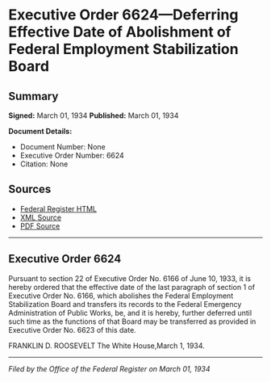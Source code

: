 # Executive Order 6624—Deferring Effective Date of Abolishment of Federal Employment Stabilization Board

## Summary

**Signed:** March 01, 1934
**Published:** March 01, 1934

**Document Details:**
- Document Number: None
- Executive Order Number: 6624
- Citation: None

## Sources
- [Federal Register HTML](https://www.presidency.ucsb.edu/documents/executive-order-6624-deferring-effective-date-abolishment-federal-employment-stabilization)
- [XML Source](None)
- [PDF Source](None)

---

## Executive Order 6624

Pursuant to section 22 of Executive Order No. 6166 of June 10, 1933, it is hereby ordered that the effective date of the last paragraph of section 1 of Executive Order No. 6166, which abolishes the Federal Employment Stabilization Board and transfers its records to the Federal Emergency Administration of Public Works, be, and it is hereby, further deferred until such time as the functions of that Board may be transferred as provided in Executive Order No. 6623 of this date.

FRANKLIN D. ROOSEVELT
The White House,March 1, 1934.

---

*Filed by the Office of the Federal Register on March 01, 1934*
